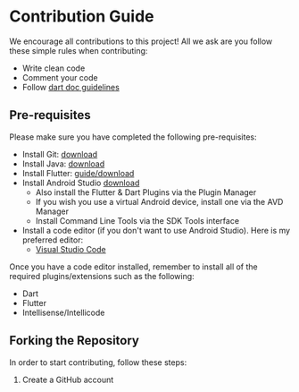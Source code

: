 # Contribution Guide

We encourage all contributions to this project! All we ask are you follow these simple rules when contributing:

* Write clean code
* Comment your code
* Follow [dart doc guidelines](https://dart.dev/guides/language/effective-dart)

## Pre-requisites

Please make sure you have completed the following pre-requisites:

* Install Git: [download](https://git-scm.com/downloads)
* Install Java: [download](https://www.oracle.com/java/technologies/javase/javase-jdk8-downloads.html)
* Install Flutter: [guide/download](https://flutter.dev/docs/get-started/install)
* Install Android Studio [download](https://developer.android.com/studio)
    - Also install the Flutter & Dart Plugins via the Plugin Manager
    - If you wish you use a virtual Android device, install one via the AVD Manager
    - Install Command Line Tools via the SDK Tools interface
* Install a code editor (if you don't want to use Android Studio). Here is my preferred editor:
    - [Visual Studio Code](https://code.visualstudio.com/download)

Once you have a code editor installed, remember to install all of the required plugins/extensions such as the following:

* Dart
* Flutter
* Intellisense/Intellicode

## Forking the Repository

In order to start contributing, follow these steps:

1. Create a GitHub account
2. Fork the `BlueBubbles-Android-App` repository: [here](https://github.com/BlueBubblesApp/BlueBubbles-Android-App)
    * Click the fork button at the top right of your brwoser
3. On your projects folder (or any preferred folder), clone your forked repository:
    * HTTPS: `git clone https://github.com/BlueBubblesApp/BlueBubbles-Android-App.git`
    * SSH: `git clone git@github.com:BlueBubblesApp/BlueBubbles-Android-App.git`
4. Set the upstream to our main repo (this will allow you to pull official changes)
    * `git remote add upstream git@github.com:BlueBubblesApp/BlueBubbles-Android-App.git`
5. Fetch all the required branches/code
    * `git fetch`
    * `git fetch upstream`
6. Pull the latest changes, or a specific branch you want to start from
    * Pull code from the main repository's master branch: `git pull upstream master`
    * Checkout a specific branch: `git checkout upstream <name of branch>`

## Picking an Issue

If you are working on something that does not have an issue created for it yet, please create an issue for it so we can easily track it. Otherwise, check out our issues page [here](https://github.com/BlueBubblesApp/BlueBubbles-Android-App/issues), and here are some tips:

* I have labelled issues by difficulty. You can add `label:"Difficulty: Easy"` to the query to filter. The options are Easy, Medium, or Hard.
    - Some issues have 2 Difficulty labels. This just means they are somewhere in between the two difficulties.
* I have also labelled issues by if they are bugs (`bug`)or feature requests (`enhancement`)
* If you are new to Flutter/Dart, you can filter on issues with the `label:"good first issue"`
    - Though, you may find issues with similar difficulty by just filtering on the `Difficulty: Easy` label

## Committing Code

When you are ready to work on the code, follow these steps.

1. Create your own branch
    * `git checkout -b <your name>/<feature|bug>/<short descriptor>`
    * Example: `git checkout -b zach/feature/improved-animations`
2. Make your code changes :)
3. Stage your changes to the commit using a code-editor plugin, or Git directly
    * Stage a specific file: `git add <file name>`
    * Stage all changes: `git add -A`
4. Commit your changes
    * `git commit -m "<Description of your changes>"`
5. Push your changes to your forked repository
    * `git push origin <your branch name>`

## Submitting a Pull-Request

Once you have made all your changes, follow these instructions:

1. Login to GitHub's website
2. Go to your forked `BlueBubbles-Android-App` repository
3. Go to the `Pull requests` tab
4. Create a new Pull request, merging your changes into the main `development` branch
5. Please include the following information with your pull request:
    * The problem
    * What your code solves
    * How you fixed it
6. Once submitted, your changes will be reviewed, and hopefully committed into the master branch!

## Getting GIF Keyboard Support

One feature that is not yet native in the Dart/Flutter languages is the ability to use a keyboard to send an image to an app. For example, the ability to use the GIF keyboard in Google's Keyboard to send a GIF. There is currently an open GitHub issue for the Flutter team to implement this feature. However, as of writing this, it is not supported. You can follow the progress of the feature here:

[GitHub Issue - Image keyboard support](https://github.com/flutter/flutter/issues/20796)

That said, we have modified the Flutter engine and Flutter framework to support GIF insertion from a keyboard. We have forked the Flutter engine repository, and the flutter framework repository to integrate this feature for BlueBubbles. You can view the forked repositories here:

* [Flutter Engine](https://github.com/BlueBubblesApp/engine)
* [Flutter Framework](https://github.com/BlueBubblesApp/flutter)

If you would like to get this feature in your own personal builds, you have 2 options. The first option is to build your own Flutter Engine with the GIF Keyboard changes. The second option is to download my pre-built Flutter Engine with the changes already made to the Flutter SDK, `v1.22.4`

Once you have a custom Flutter Engine built, you will be able to use it when using `flutter run`, `flutter build`, etc. There are 2 additional CLI params/flags you need to use to reference the custom Flutter Engine:

* `--local-engine`
    - This specifies which of the engines to use (debug, profile, release, etc.)
* `--local-engine-src-path`
    - This specifies the path to the built Flutter Engine

You can use the flags above, like so: `flutter run --debug --local-engine=android_debug_unopt --local-engine-src-path=/path/to/your/extracted/engine/src`

### Using my Pre-built Flutter Engine (Optional)

This method will only work if you are running Ubuntu 18.04. Building your own custom Flutter Engine only works on a few Operating Systems. Ubuntu 18.04 is one of those, and newer versions of Ubuntu are not supported as of writing this. I am unsure if this build will work on other Unix flavors, that is for you to try and find out! If you want a sure-fire way to use the custom engine, just use Ubuntu 18.04

**Flutter Engine Download**: https://mega.nz/file/sxJXnQoR#XNwRm7aDdqV7UTxKisiFflI2fWur4Hb2S9Ud2BwzNcg

Download the .zip file above and extract it somewhere. The location doesn't really matter, as long as you can reference it when you add the additional CLI params/flags like above

### Building your own Flutter Engine (Optional)

If you would like to compile your own engine to get GIF insertion, you can via Google's official guide, which can take a few hours to complete. You can find a guide on how to setup a Flutter development environment here:

[Setting up the Engine development environment](https://github.com/flutter/flutter/wiki/Setting-up-the-Engine-development-environment)

Make sure to use the BlueBubbles Flutter Engine repository listed above when cloning from Git (using `gclient sync`)

### Modifying the Flutter Framework

Once the Flutter Engine is built, you will also need to make similar changes in the Flutter Framework (SDK) so that you can actually utilize the new `onContentCommitted` hooks. Luckily, we have done most of the work for you. Simply checkout the BlueBubbles Flutter Framework repository (master branch) and use that as your Flutter SDK (make sure to add any environmental references to the bin path)

### Building a "release" build

Here is how you can build a "release" build. A build that is optimized and has no extra debugging or profiling tools. This type of build will run the smoothest for you. All you have to do is run the following:

**ARM Devices**: `flutter build apk --release --split-per-abi --local-engine=android_release --local-engine-src-path=/path/to/your/extracted/engine/src`

**ARM x64 Devices**: `flutter build apk --release --split-per-abi --local-engine=android_release_arm64 --target-platform=android-arm64 --local-engine-src-path=/path/to/your/extracted/engine/src`
